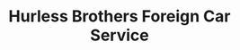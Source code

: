 ---
title: "Hurless Brothers Foreign Car Service"
url: /boise/hurless-brothers-foreign-car-service/
shop: Autowerkstatt
---